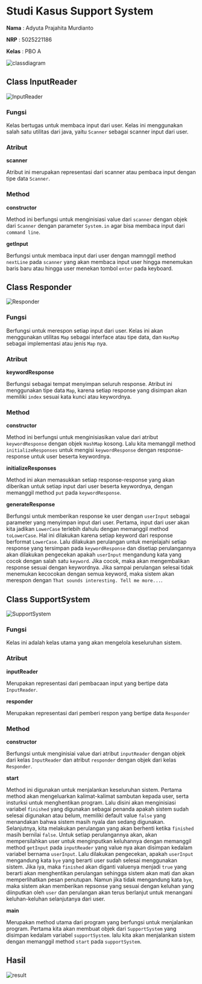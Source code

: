 # **Studi Kasus Support System**

**Nama** : Adyuta Prajahita Murdianto

**NRP** : 5025221186

**Kelas** : PBO A

![classdiagram](Resources/screenshot/classdiagram.png)

## **Class InputReader**

![InputReader](Resources/screenshot/InputReader.png)

### **Fungsi**

Kelas bertugas untuk membaca input dari user. Kelas ini menggunakan salah satu utilitas dari java, yaitu `Scanner` sebagai scanner input dari user.

### **Atribut**

**scanner**

Atribut ini merupakan representasi dari scanner atau pembaca input dengan tipe data `Scanner`. 

### **Method**

**constructor**

Method ini berfungsi untuk menginisiasi value dari `scanner` dengan objek dari `Scanner` dengan parameter `System.in` agar bisa membaca input dari `command line`.

**getInput**

Berfungsi untuk membaca input dari user dengan mamnggil method `nextLine` pada `scanner` yang akan membaca input user hingga menemukan baris baru atau hingga user menekan tombol `enter` pada keyboard.

## **Class Responder**

![Responder](Resources/screenshot/Responder.png)

### **Fungsi**

Berfungsi untuk merespon setiap input dari user. Kelas ini akan menggunakan utilitas `Map` sebagai interface atau tipe data, dan `HasMap` sebagai implementasi atau jenis `Map` nya. 

### **Atribut**

**keywordResponse**

Berfungsi sebagai tempat menyimpan seluruh response. Atribut ini menggunakan tipe data `Map`, karena setiap response yang disimpan akan memiliki `index` sesuai kata kunci atau keywordnya. 

### **Method**

**constructor**

Method ini berfungsi untuk menginisiasikan value dari atribut `keywordResponse` dengan objek `HashMap` kosong. Lalu kita memanggil method `initializeResponses` untuk mengisi `keywordResponse` dengan response-response untuk user beserta keywordnya.

**initializeResponses**

Method ini akan memasukkan setiap response-response yang akan diberikan untuk setiap input dari user beserta keywordnya, dengan memanggil method `put` pada `keywordResponse`. 

**generateResponse**

Berfungsi untuk memberikan response ke user dengan `userInput` sebagai parameter yang menyimpan input dari user. Pertama, input dari user akan kita jadikan `LowerCase` terlebih dahulu dengan memanggil method `toLowerCase`. Hal ini dilakukan karena setiap keyword dari response berformat `LowerCase`. Lalu dilakukan perulangan untuk menjelajahi setiap response yang tersimpan pada `keywordResponse` dan disetiap perulangannya akan dilakukan pengecekan apakah `userInput` mengandung kata yang cocok dengan salah satu `keyword`. Jika cocok, maka akan mengembalikan response sesuai dengan keywordnya. Jika sampai perulangan selesai tidak menemukan kecocokan dengan semua keyword, maka sistem akan merespon dengan `That sounds interesting. Tell me more...`.

## **Class SupportSystem**

![SupportSystem](Resources/screenshot/SupportSystem.png)

### **Fungsi**

Kelas ini adalah kelas utama yang akan mengelola keseluruhan sistem. 

### **Atribut**

**inputReader**

Merupakan representasi dari pembacaan input yang bertipe data `InputReader`.

**responder**

Merupakan representasi dari pemberi respon yang bertipe data `Responder`

### **Method**

**constructor**

Berfungsi untuk menginisiai value dari atribut `inputReader` dengan objek dari kelas `InputReader` dan atribut `responder` dengan objek dari kelas `Responder`.

**start** 

Method ini digunakan untuk menjalankan keseluruhan sistem. Pertama method akan mengeluarkan kalimat-kalimat sambutan kepada user, serta insturksi untuk menghentikan program. Lalu disini akan menginisiasi variabel `finished` yang digunakan sebagai penanda apakah sistem sudah selesai digunakan atau belum, memiliki default value `false` yang menandakan bahwa sistem masih nyala dan sedang digunakan. Selanjutnya, kita melakukan perulangan yang akan berhenti ketika `finished` masih bernilai `false`. Untuk setiap perulangannya akan, akan mempersilahkan user untuk menginputkan keluhannya dengan memanggil method `getInput` pada `inputReader` yang value nya akan disimpan kedalam variabel bernama `userInput`. Lalu dilakukan pengecekan, apakah `userInput` mengandung kata `bye` yang berarti user sudah selesai menggunakan sistem. Jika iya, maka `finished` akan diganti valuenya menjadi `true` yang berarti akan menghentikan perulangan sehingga sistem akan mati dan akan memperlihatkan pesan penutupan. Namun jika tidak mengandung kata `bye`, maka sistem akan memberikan repsonse yang sesuai dengan keluhan yang diinputkan oleh `user` dan perulangan akan terus berlanjut untuk menangani keluhan-keluhan selanjutanya dari user.

**main**

Merupakan method utama dari program yang berfungsi untuk menjalankan program. Pertama kita akan membuat objek dari `SupportSystem` yang disimpan kedalam variabel `supportSystem`. lalu kita akan menjalankan sistem dengan memanggil method `start` pada `supportSystem`.

## **Hasil**

![result](Resources/screenshot/result.png)